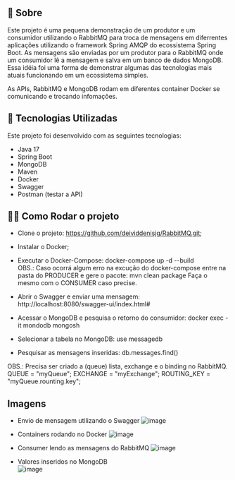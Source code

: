 ## 📖 Sobre

Este projeto é uma pequena demonstração de um produtor e um consumidor utilizando o RabbitMQ para troca de mensagens em diferrentes aplicações utilizando o framework Spring AMQP 
do ecossistema Spring Boot. As mensagens são enviadas por um produtor para o RabbitMQ onde um consumidor lê a mensagem e salva em um banco de dados MongoDB. Essa idéia foi uma forma
de demonstrar algumas das tecnologias mais atuais funcionando em um ecossistema simples.

As APIs, RabbitMQ e MongoDB rodam em diferentes container Docker se comunicando e trocando infomações.

## 🚀 Tecnologias Utilizadas

Este projeto foi desenvolvido com as seguintes tecnologias:

- Java 17  
- Spring Boot  
- MongoDB
- Maven  
- Docker
- Swagger
- Postman (testar a API)

## 🧑‍💻 Como Rodar o projeto

- Clone o projeto: https://github.com/deividdenisjg/RabbitMQ.git;
  
- Instalar o Docker;
  
- Executar o Docker-Compose:
    docker-compose up -d --build           
  OBS.: Caso ocorrá algum erro na excução do docker-compose entre na pasta do PRODUCER e gere o pacote:
    mvn clean package
  Faça o mesmo com o CONSUMER caso precise.
  
- Abrir o Swagger e enviar uma mensagem:
    http://localhost:8080/swagger-ui/index.html#
  
- Acessar o MongoDB e pesquisa o retorno do consumidor:
    docker exec -it mondodb mongosh
  
- Selecionar a tabela no MongoDB:
    use messagedb
  
- Pesquisar as mensagens inseridas:
    db.messages.find()


OBS.: Precisa ser criado a (queue) lista, exchange e o binding no RabbitMQ.
    QUEUE = "myQueue";
    EXCHANGE = "myExchange";
    ROUTING_KEY = "myQueue.rounting.key";

## Imagens

- Envio de mensagem utilizando o Swagger
![image](https://github.com/user-attachments/assets/c0f18c9b-c5d6-4974-b381-e460599063b1)

- Containers rodando no Docker
![image](https://github.com/user-attachments/assets/265e6380-db57-4b74-9f6b-093e091b5d79)

- Consumer lendo as mensagens do RabbitMQ
![image](https://github.com/user-attachments/assets/302ee610-3c32-430c-ab88-4a7ca8469d30)

- Valores inseridos no MongoDB               
![image](https://github.com/user-attachments/assets/4843a071-ef6d-45ab-8faa-c041336c0edf)

  



